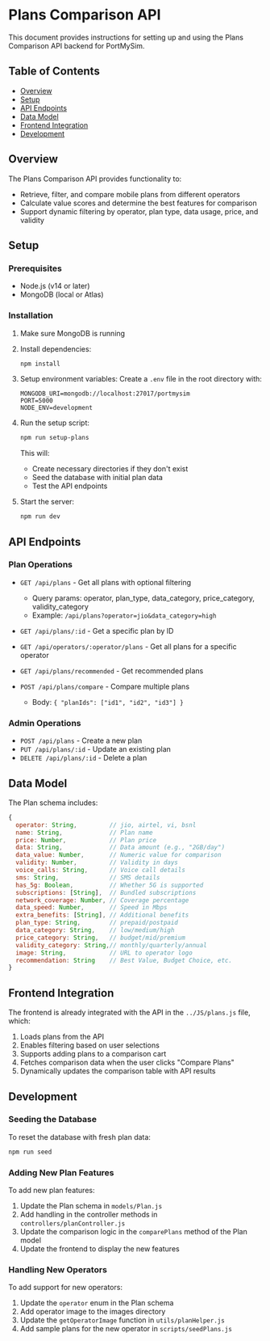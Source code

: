 # Plans Comparison API

This document provides instructions for setting up and using the Plans Comparison API backend for PortMySim.

## Table of Contents

- [Overview](#overview)
- [Setup](#setup)
- [API Endpoints](#api-endpoints)
- [Data Model](#data-model)
- [Frontend Integration](#frontend-integration)
- [Development](#development)

## Overview

The Plans Comparison API provides functionality to:

- Retrieve, filter, and compare mobile plans from different operators
- Calculate value scores and determine the best features for comparison
- Support dynamic filtering by operator, plan type, data usage, price, and validity

## Setup

### Prerequisites

- Node.js (v14 or later)
- MongoDB (local or Atlas)

### Installation

1. Make sure MongoDB is running
2. Install dependencies:
   ```bash
   npm install
   ```

3. Setup environment variables:
   Create a `.env` file in the root directory with:
   ```
   MONGODB_URI=mongodb://localhost:27017/portmysim
   PORT=5000
   NODE_ENV=development
   ```

4. Run the setup script:
   ```bash
   npm run setup-plans
   ```
   This will:
   - Create necessary directories if they don't exist
   - Seed the database with initial plan data
   - Test the API endpoints

5. Start the server:
   ```bash
   npm run dev
   ```

## API Endpoints

### Plan Operations

- `GET /api/plans` - Get all plans with optional filtering
  - Query params: operator, plan_type, data_category, price_category, validity_category
  - Example: `/api/plans?operator=jio&data_category=high`

- `GET /api/plans/:id` - Get a specific plan by ID

- `GET /api/operators/:operator/plans` - Get all plans for a specific operator

- `GET /api/plans/recommended` - Get recommended plans

- `POST /api/plans/compare` - Compare multiple plans
  - Body: `{ "planIds": ["id1", "id2", "id3"] }`

### Admin Operations

- `POST /api/plans` - Create a new plan
- `PUT /api/plans/:id` - Update an existing plan
- `DELETE /api/plans/:id` - Delete a plan

## Data Model

The Plan schema includes:

```javascript
{
  operator: String,         // jio, airtel, vi, bsnl
  name: String,             // Plan name
  price: Number,            // Plan price
  data: String,             // Data amount (e.g., "2GB/day")
  data_value: Number,       // Numeric value for comparison
  validity: Number,         // Validity in days
  voice_calls: String,      // Voice call details
  sms: String,              // SMS details
  has_5g: Boolean,          // Whether 5G is supported
  subscriptions: [String],  // Bundled subscriptions
  network_coverage: Number, // Coverage percentage
  data_speed: Number,       // Speed in Mbps
  extra_benefits: [String], // Additional benefits
  plan_type: String,        // prepaid/postpaid
  data_category: String,    // low/medium/high
  price_category: String,   // budget/mid/premium
  validity_category: String,// monthly/quarterly/annual
  image: String,            // URL to operator logo
  recommendation: String    // Best Value, Budget Choice, etc.
}
```

## Frontend Integration

The frontend is already integrated with the API in the `../JS/plans.js` file, which:

1. Loads plans from the API
2. Enables filtering based on user selections
3. Supports adding plans to a comparison cart
4. Fetches comparison data when the user clicks "Compare Plans"
5. Dynamically updates the comparison table with API results

## Development

### Seeding the Database

To reset the database with fresh plan data:

```bash
npm run seed
```

### Adding New Plan Features

To add new plan features:

1. Update the Plan schema in `models/Plan.js`
2. Add handling in the controller methods in `controllers/planController.js`
3. Update the comparison logic in the `comparePlans` method of the Plan model
4. Update the frontend to display the new features

### Handling New Operators

To add support for new operators:

1. Update the `operator` enum in the Plan schema
2. Add operator image to the images directory
3. Update the `getOperatorImage` function in `utils/planHelper.js`
4. Add sample plans for the new operator in `scripts/seedPlans.js` 